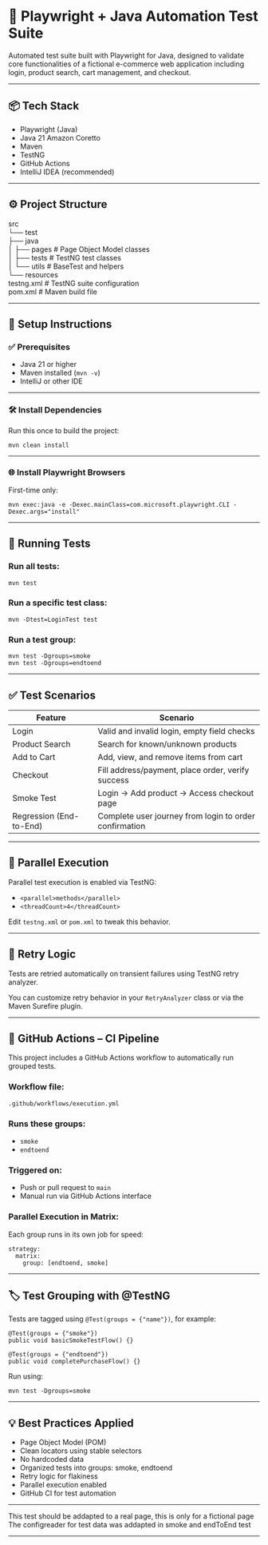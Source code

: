 # 🛒 Playwright + Java Automation Test Suite

Automated test suite built with Playwright for Java, designed to validate core functionalities of a fictional e-commerce web application including login, product search, cart management, and checkout.

---

## 📦 Tech Stack

- Playwright (Java)
- Java 21 Amazon Coretto
- Maven
- TestNG
- GitHub Actions
- IntelliJ IDEA (recommended)

---

## ⚙️ Project Structure

src  
 └── test  
     ├── java  
     │   ├── pages          # Page Object Model classes  
     │   ├── tests          # TestNG test classes  
     │   └── utils          # BaseTest and helpers  
     └── resources  
testng.xml                  # TestNG suite configuration  
pom.xml                     # Maven build file  

---

## 🔧 Setup Instructions

### ✅ Prerequisites

- Java 21 or higher
- Maven installed (`mvn -v`)
- IntelliJ or other IDE

---

### 🛠️ Install Dependencies

Run this once to build the project:

    mvn clean install

---

### 🌐 Install Playwright Browsers

First-time only:

    mvn exec:java -e -Dexec.mainClass=com.microsoft.playwright.CLI -Dexec.args="install"

---

## 🚀 Running Tests

### Run all tests:

    mvn test

### Run a specific test class:

    mvn -Dtest=LoginTest test

### Run a test group:

    mvn test -Dgroups=smoke
    mvn test -Dgroups=endtoend

---

## ✅ Test Scenarios

| Feature                  | Scenario                                              |
|--------------------------|-------------------------------------------------------|
| Login                   | Valid and invalid login, empty field checks           |
| Product Search          | Search for known/unknown products                     |
| Add to Cart             | Add, view, and remove items from cart                 |
| Checkout                | Fill address/payment, place order, verify success     |
| Smoke Test              | Login → Add product → Access checkout page            |
| Regression (End-to-End) | Complete user journey from login to order confirmation|

---

## 🧱 Parallel Execution

Parallel test execution is enabled via TestNG:

- `<parallel>methods</parallel>`
- `<threadCount>4</threadCount>`

Edit `testng.xml` or `pom.xml` to tweak this behavior.

---

## 🔁 Retry Logic

Tests are retried automatically on transient failures using TestNG retry analyzer.

You can customize retry behavior in your `RetryAnalyzer` class or via the Maven Surefire plugin.

---

## 🧪 GitHub Actions – CI Pipeline

This project includes a GitHub Actions workflow to automatically run grouped tests.

### Workflow file:

    .github/workflows/execution.yml

### Runs these groups:

- `smoke`
- `endtoend`

### Triggered on:

- Push or pull request to `main`
- Manual run via GitHub Actions interface

### Parallel Execution in Matrix:

Each group runs in its own job for speed:

    strategy:
      matrix:
        group: [endtoend, smoke]

---

## 🏷 Test Grouping with @TestNG

Tests are tagged using `@Test(groups = {"name"})`, for example:

    @Test(groups = {"smoke"})
    public void basicSmokeTestFlow() {}

    @Test(groups = {"endtoend"})
    public void completePurchaseFlow() {}

Run using:

    mvn test -Dgroups=smoke

---

## 💡 Best Practices Applied

- Page Object Model (POM)
- Clean locators using stable selectors
- No hardcoded data
- Organized tests into groups: smoke, endtoend
- Retry logic for flakiness
- Parallel execution enabled
- GitHub CI for test automation

---
This test should be addapted to a real page, this is only for a fictional page 
The configreader for test data was addapted in smoke and endToEnd test 


---
